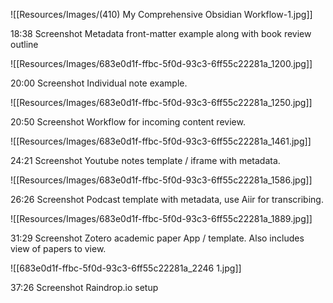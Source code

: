 


![[Resources/Images/(410) My Comprehensive Obsidian Workflow-1.jpg]]

18:38   Screenshot
Metadata front-matter example along with book review outline

![[Resources/Images/683e0d1f-ffbc-5f0d-93c3-6ff55c22281a_1200.jpg]]

20:00   Screenshot
Individual note example.

![[Resources/Images/683e0d1f-ffbc-5f0d-93c3-6ff55c22281a_1250.jpg]]

20:50   Screenshot
Workflow for incoming content review.

![[Resources/Images/683e0d1f-ffbc-5f0d-93c3-6ff55c22281a_1461.jpg]]

24:21   Screenshot
Youtube notes template / iframe with metadata.

![[Resources/Images/683e0d1f-ffbc-5f0d-93c3-6ff55c22281a_1586.jpg]]

26:26   Screenshot
Podcast template  with metadata, use Aiir for transcribing.

![[Resources/Images/683e0d1f-ffbc-5f0d-93c3-6ff55c22281a_1889.jpg]]

31:29   Screenshot
Zotero academic paper App / template. Also includes view of papers to view.

![[683e0d1f-ffbc-5f0d-93c3-6ff55c22281a_2246 1.jpg]]

37:26   Screenshot
Raindrop.io setup
